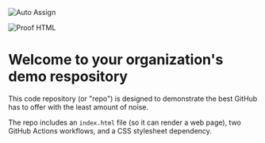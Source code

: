 ![Auto Assign](https://github.com/cioxfd/demo-repository/actions/workflows/auto-assign.yml/badge.svg)

![Proof HTML](https://github.com/cioxfd/demo-repository/actions/workflows/proof-html.yml/badge.svg)

# Welcome to your organization's demo respository
This code repository (or "repo") is designed to demonstrate the best GitHub has to offer with the least amount of noise.

The repo includes an `index.html` file (so it can render a web page), two GitHub Actions workflows, and a CSS stylesheet dependency.
